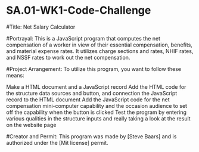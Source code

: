 # SA.01-WK1-Code-Challenge
#Title: Net Salary Calculator

#Portrayal: This is a JavaScript program that computes the net compensation of a worker in view of their essential compensation, benefits, and material expense rates. It utilizes charge sections and rates, NHIF rates, and NSSF rates to work out the net compensation.

#Project Arrangement: To utilize this program, you want to follow these means:

Make a HTML document and a JavaScript record Add the HTML code for the structure data sources and button, and connection the JavaScript record to the HTML document Add the JavaScript code for the net compensation mini-computer capability and the occasion audience to set off the capability when the button is clicked Test the program by entering various qualities in the structure inputs and really taking a look at the result on the website page

#Creator and Permit: This program was made by [Steve Baars] and is authorized under the [Mit license] permit.